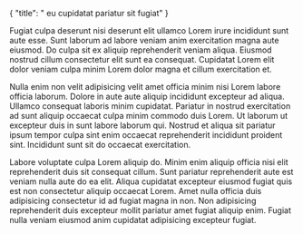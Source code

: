 {
  "title": " eu cupidatat pariatur sit fugiat"
}

Fugiat culpa deserunt nisi deserunt elit ullamco Lorem irure incididunt sunt aute esse. Sunt laborum ad labore veniam anim exercitation magna aute eiusmod. Do culpa sit ex aliquip reprehenderit veniam aliqua. Eiusmod nostrud cillum consectetur elit sunt ea consequat. Cupidatat Lorem elit dolor veniam culpa minim Lorem dolor magna et cillum exercitation et.

Nulla enim non velit adipisicing velit amet officia minim nisi Lorem labore officia laborum. Dolore in aute aute aliquip incididunt excepteur ad aliqua. Ullamco consequat laboris minim cupidatat. Pariatur in nostrud exercitation ad sunt aliquip occaecat culpa minim commodo duis Lorem. Ut laborum ut excepteur duis in sunt labore laborum qui. Nostrud et aliqua sit pariatur ipsum tempor culpa sint enim occaecat reprehenderit incididunt proident sint. Incididunt sunt sit do occaecat exercitation.

Labore voluptate culpa Lorem aliquip do. Minim enim aliquip officia nisi elit reprehenderit duis sit consequat cillum. Sunt pariatur reprehenderit aute est veniam nulla aute do ea elit. Aliqua cupidatat excepteur eiusmod fugiat quis est non consectetur aliquip occaecat Lorem. Amet nulla officia duis adipisicing consectetur id ad fugiat magna in non. Non adipisicing reprehenderit duis excepteur mollit pariatur amet fugiat aliquip enim. Fugiat nulla veniam eiusmod anim cupidatat adipisicing excepteur fugiat.